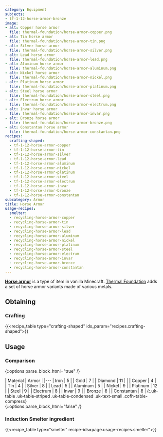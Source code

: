 ```yaml
---
category: Equipment
subjects:
- tf-1-12-horse-armor-bronze
image:
- alt: Copper horse armor
  file: thermal-foundation/horse-armor-copper.png
- alt: Tin horse armor
  file: thermal-foundation/horse-armor-tin.png
- alt: Silver horse armor
  file: thermal-foundation/horse-armor-silver.png
- alt: Lead horse armor
  file: thermal-foundation/horse-armor-lead.png
- alt: Aluminum horse armor
  file: thermal-foundation/horse-armor-aluminum.png
- alt: Nickel horse armor
  file: thermal-foundation/horse-armor-nickel.png
- alt: Platinum horse armor
  file: thermal-foundation/horse-armor-platinum.png
- alt: Steel horse armor
  file: thermal-foundation/horse-armor-steel.png
- alt: Electrum horse armor
  file: thermal-foundation/horse-armor-electrum.png
- alt: Invar horse armor
  file: thermal-foundation/horse-armor-invar.png
- alt: Bronze horse armor
  file: thermal-foundation/horse-armor-bronze.png
- alt: Constantan horse armor
  file: thermal-foundation/horse-armor-constantan.png
recipes:
  crafting-shaped:
  - tf-1-12-horse-armor-copper
  - tf-1-12-horse-armor-tin
  - tf-1-12-horse-armor-silver
  - tf-1-12-horse-armor-lead
  - tf-1-12-horse-armor-aluminum
  - tf-1-12-horse-armor-nickel
  - tf-1-12-horse-armor-platinum
  - tf-1-12-horse-armor-steel
  - tf-1-12-horse-armor-electrum
  - tf-1-12-horse-armor-invar
  - tf-1-12-horse-armor-bronze
  - tf-1-12-horse-armor-constantan
subcategory: Armor
title: Horse Armor
usage-recipes:
  smelter:
  - recycling-horse-armor-copper
  - recycling-horse-armor-tin
  - recycling-horse-armor-silver
  - recycling-horse-armor-lead
  - recycling-horse-armor-aluminum
  - recycling-horse-armor-nickel
  - recycling-horse-armor-platinum
  - recycling-horse-armor-steel
  - recycling-horse-armor-electrum
  - recycling-horse-armor-invar
  - recycling-horse-armor-bronze
  - recycling-horse-armor-constantan
---
```


**[Horse armor](https://minecraft.gamepedia.com/Horse_Armor)** is a type of item
in vanilla Minecraft. [Thermal Foundation](../) adds a set
of horse armor variants made of various metals.


Obtaining
---------

### Crafting
{{<recipe_table type="crafting-shaped" ids_param="recipes.crafting-shaped">}}


Usage
-----

### Comparison
{::options parse_block_html="true" /}
<div class="uk-overflow-container">
| Material | Armor |
|---
| Iron | 5 |
| Gold | 7 |
| Diamond | 11 |
|
| Copper | 4 |
| Tin | 4 |
| Silver | 8 |
| Lead | 5 |
| Aluminum | 5 |
| Nickel | 9 |
| Platinum | 12 |
| Steel | 9 |
| Electrum | 8 |
| Invar | 9 |
| Bronze | 8 |
| Constantan | 8 |
{:.uk-table .uk-table-striped .uk-table-condensed .uk-text-small .cofh-table-compress}
</div>
{::options parse_block_html="false" /}

### Induction Smelter ingredient
{{<recipe_table type="smelter' recipe-ids=page.usage-recipes.smelter">}}
